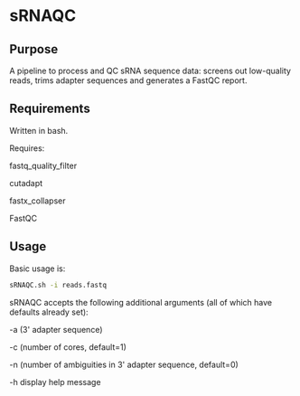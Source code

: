 # sRNAQC
## Purpose
A pipeline to process and QC sRNA sequence data: screens out low-quality reads, trims adapter sequences and generates a FastQC report.
## Requirements
Written in bash.

Requires:

fastq_quality_filter

cutadapt

fastx_collapser

FastQC

## Usage
Basic usage is:
```bash
sRNAQC.sh -i reads.fastq
```
sRNAQC accepts the following additional arguments (all of which have defaults already set):

-a (3' adapter sequence)

-c (number of cores, default=1)

-n (number of ambiguities in 3' adapter sequence, default=0)

-h display help message
